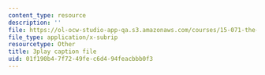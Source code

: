 ```yaml
---
content_type: resource
description: ''
file: https://ol-ocw-studio-app-qa.s3.amazonaws.com/courses/15-071-the-analytics-edge-spring-2017/01f190b47f7249fec6d494feacbbb0f3_o5bqy_5T07Y.srt
file_type: application/x-subrip
resourcetype: Other
title: 3play caption file
uid: 01f190b4-7f72-49fe-c6d4-94feacbbb0f3
---
```

